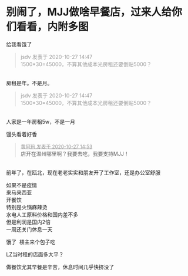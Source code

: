 # 别闹了，MJJ做啥早餐店，过来人给你们看看，内附多图


给我看饿了<img src="static/image/smiley/default/tongue.gif" smilieid="7" border="0" alt="" />

<div class="quote"><blockquote><font color="#999999">jsdv 发表于 2020-10-27 14:47</font><br />
<font color="#999999">1500*30=45000，不算其他成本光房租还要倒贴5000？</font></blockquote></div><br />
房租是年。不是月。

<div class="quote"><blockquote><font color="#999999">jsdv 发表于 2020-10-27 14:47</font><br />
<font color="#999999">1500*30=45000，不算其他成本光房租还要倒贴5000？</font></blockquote></div><br />
人家是一年房租5w，不是一月

馒头看着好香

<div class="quote"><blockquote><font size="2"><a href="https://www.hostloc.com/forum.php?mod=redirect&amp;goto=findpost&amp;pid=9359293&amp;ptid=758968" target="_blank"><font color="#999999">黄阿玛 发表于 2020-10-27 14:53</font></a></font><br />
店开在温州哪里啊？我要去吃，我要支持MJJ！</blockquote></div><br />
前年了，在瓯北，现在老老实实和朋友开了工作室，还是办公室舒服

如果不是疫情<br />
来马来西亚<br />
开餐饮<br />
特别是火锅麻辣烫<br />
水电人工原料价格和国内差不多<br />
但是利润是国内2倍<br />
一周还关门休息一天

饿了&nbsp;&nbsp;楼主来个包子吃<img src="static/image/smiley/default/lol.gif" smilieid="12" border="0" alt="" />

LZ当时租的店面多大平？

做餐饮尤其早餐是辛苦，休息时间几乎快挤没了<img id="aimg_z7aOE" onclick="zoom(this, this.src, 0, 0, 0)" class="zoom" src="https://cdn.jsdelivr.net/gh/hishis/forum-master/public/images/patch.gif" onmouseover="img_onmouseoverfunc(this)" onload="thumbImg(this)" border="0" alt="" />
